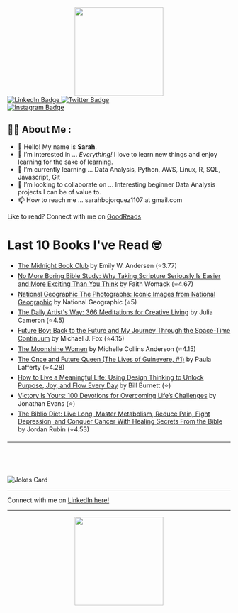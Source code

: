 
<div id="header" align="center">
  <img src="https://media.giphy.com/media/h8mSIeTWzDFooj3hgT/giphy.gif" width="200"/>
</div>

<div id="badges">
  <a href="https://www.linkedin.com/in/sarahjbojorquez/">
    <img src="https://img.shields.io/badge/LinkedIn-blue?style=for-the-badge&logo=linkedin&logoColor=white" alt="LinkedIn Badge"/>
  </a>

  <a href="https://twitter.com/Sarahjbojorquez">
    <img src="https://img.shields.io/badge/Twitter-green?style=for-the-badge&logo=twitter&logoColor=white" alt="Twitter Badge"/>
  </a>
</div>

 <a href="https://www.instagram.com/sarahjbojorquez/">
    <img src="https://img.shields.io/badge/Instagram-blueviolet?style=for-the-badge&logo=Instagram&logoColor=white" alt="Instagram Badge"/>
  </a>
<div></div>
<div></div>

## :woman_technologist: About Me :

- 👋 Hello!  My name is **Sarah**.
- 👀 I’m interested in ... *Everything!* I love to learn new things and enjoy learning for the sake of learning.
- 🌱 I’m currently learning ... Data Analysis, Python, AWS, Linux, R, SQL, Javascript, Git
- 💞️ I’m looking to collaborate on ... Interesting beginner Data Analysis projects I can be of value to.
- 📫 How to reach me ... sarahbojorquez1107 at gmail.com

Like to read? Connect with me on <a href="https://www.goodreads.com/user/show/97230998-sarah-bojorquez-lopez">GoodReads</a>
<div></div>
<div></div>

# Last 10 Books I've Read 🤓
<!-- GOODREADS-LIST:START -->
- [The Midnight Book Club](https://www.goodreads.com/review/show/7959818132?utm_medium=api&utm_source=rss) by Emily W. Andersen (⭐️3.77)
- [No More Boring Bible Study: Why Taking Scripture Seriously Is Easier and More Exciting Than You Think](https://www.goodreads.com/review/show/7959816726?utm_medium=api&utm_source=rss) by Faith Womack (⭐️4.67)
- [National Geographic The Photographs: Iconic Images from National Geographic](https://www.goodreads.com/review/show/7959815740?utm_medium=api&utm_source=rss) by National Geographic (⭐️5)
- [The Daily Artist's Way: 366 Meditations for Creative Living](https://www.goodreads.com/review/show/7959807962?utm_medium=api&utm_source=rss) by Julia Cameron (⭐️4.5)
- [Future Boy: Back to the Future and My Journey Through the Space-Time Continuum](https://www.goodreads.com/review/show/7959806897?utm_medium=api&utm_source=rss) by Michael J. Fox (⭐️4.15)
- [The Moonshine Women](https://www.goodreads.com/review/show/7959805155?utm_medium=api&utm_source=rss) by Michelle Collins Anderson (⭐️4.15)
- [The Once and Future Queen (The Lives of Guinevere, #1)](https://www.goodreads.com/review/show/7959804276?utm_medium=api&utm_source=rss) by Paula Lafferty (⭐️4.28)
- [How to Live a Meaningful Life: Using Design Thinking to Unlock Purpose, Joy, and Flow Every Day](https://www.goodreads.com/review/show/7959802231?utm_medium=api&utm_source=rss) by Bill Burnett (⭐️)
- [Victory Is Yours: 100 Devotions for Overcoming Life’s Challenges](https://www.goodreads.com/review/show/7959800990?utm_medium=api&utm_source=rss) by Jonathan Evans (⭐️)
- [The Biblio Diet: Live Long, Master Metabolism, Reduce Pain, Fight Depression, and Conquer Cancer With Healing Secrets From the Bible](https://www.goodreads.com/review/show/7959798818?utm_medium=api&utm_source=rss) by Jordan Rubin (⭐️4.53)
<!-- GOODREADS-LIST:END -->

---

<p>&nbsp;</p>
<p>&nbsp;</p>

<img src="https://readme-jokes.vercel.app/api?hideBorder&theme=cobalt&qColor=%23944bcc&aColor=%23bbdb51" alt="Jokes Card" />
<div></div>
<div></div>

---

Connect with me on [LinkedIn here!](https://www.linkedin.com/in/sarahjbojorquez/)


---

<div align="center">
  <img src="https://media.giphy.com/media/dU6iSeuBBsN9OpTg5P/giphy.gif" width="200"/>
</div>
